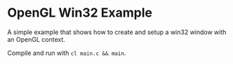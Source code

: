 # OpenGL Win32 Example

A simple example that shows how to create and setup a win32 window with an OpenGL context.

Compile and run with `cl main.c && main`.
